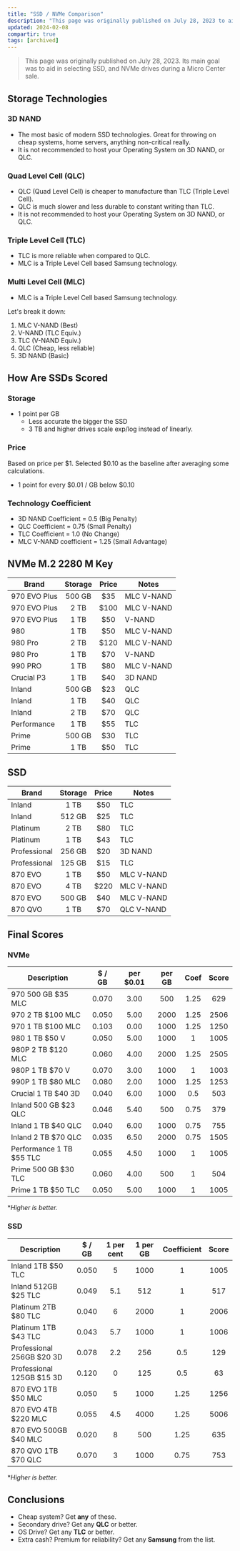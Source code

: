 ```yaml
---
title: "SSD / NVMe Comparison"
description: "This page was originally published on July 28, 2023 to aid in selecting SSD, NVMe drives to take advantage of an current Micro Center sale."
updated: 2024-02-08
compartir: true
tags: [archived]
---
```


> This page was originally published on July 28, 2023. Its main goal was to aid in selecting SSD, and NVMe drives during a Micro Center sale.

## Storage Technologies

### 3D NAND

- The most basic of modern SSD technologies. Great for throwing on cheap systems, home servers, anything non-critical really.
- It is not recommended to host your Operating System on 3D NAND, or QLC.

### Quad Level Cell (QLC)

- QLC (Quad Level Cell) is cheaper to manufacture than TLC (Triple Level Cell).
- QLC is much slower and less durable to constant writing than TLC.
- It is not recommended to host your Operating System on 3D NAND, or QLC.

### Triple Level Cell (TLC)

- TLC is more reliable when compared to QLC.
- MLC is a Triple Level Cell based Samsung technology.

### Multi Level Cell (MLC)

- MLC is a Triple Level Cell based Samsung technology.

Let's break it down:

1. MLC V-NAND (Best)
2. V-NAND (TLC Equiv.)
3. TLC (V-NAND Equiv.)
4. QLC (Cheap, less reliable)
5. 3D NAND (Basic)

## How Are SSDs Scored

### Storage

- 1 point per GB
  - Less accurate the bigger the SSD
  - 3 TB and higher drives scale exp/log instead of linearly.

### Price

Based on price per $1.
Selected $0.10 as the baseline after averaging some calculations.

- 1 point for every $0.01 / GB below $0.10

### Technology Coefficient

- 3D NAND Coefficient = 0.5 (Big Penalty)
- QLC Coefficient = 0.75 (Small Penalty)
- TLC Coefficient = 1.0 (No Change)
- MLC V-NAND coefficient = 1.25 (Small Advantage)

## NVMe M.2 2280 M Key

| Brand        | Storage | Price | Notes      |
| ------------ | :-----: | :---: | ---------- |
| 970 EVO Plus | 500 GB  |  $35  | MLC V-NAND |
| 970 EVO Plus |  2 TB   | $100  | MLC V-NAND |
| 970 EVO Plus |  1 TB   |  $50  | V-NAND     |
| 980          |  1 TB   |  $50  | MLC V-NAND |
| 980 Pro      |  2 TB   | $120  | MLC V-NAND |
| 980 Pro      |  1 TB   |  $70  | V-NAND     |
| 990 PRO      |  1 TB   |  $80  | MLC V-NAND |
| Crucial P3   |  1 TB   |  $40  | 3D NAND    |
| Inland       | 500 GB  |  $23  | QLC        |
| Inland       |  1 TB   |  $40  | QLC        |
| Inland       |  2 TB   |  $70  | QLC        |
| Performance  |  1 TB   |  $55  | TLC        |
| Prime        | 500 GB  |  $30  | TLC        |
| Prime        |  1 TB   |  $50  | TLC        |

## SSD

| Brand        | Storage | Price | Notes      |
| ------------ | :-----: | :---: | ---------- |
| Inland       |  1 TB   |  $50  | TLC        |
| Inland       | 512 GB  |  $25  | TLC        |
| Platinum     |  2 TB   |  $80  | TLC        |
| Platinum     |  1 TB   |  $43  | TLC        |
| Professional | 256 GB  |  $20  | 3D NAND    |
| Professional | 125 GB  |  $15  | TLC        |
| 870 EVO      |  1 TB   |  $50  | MLC V-NAND |
| 870 EVO      |  4 TB   | $220  | MLC V-NAND |
| 870 EVO      | 500 GB  |  $40  | MLC V-NAND |
| 870 QVO      |  1 TB   |  $70  | QLC V-NAND |

## Final Scores

### NVMe

| Description              | $ / GB | per $0.01 | per GB | Coef | Score |
| ------------------------ | :----: | :-------: | :----: | :--: | :---: |
| 970 500 GB $35 MLC       | 0.070  |   3.00    |  500   | 1.25 |  629  |
| 970 2 TB $100 MLC        | 0.050  |   5.00    |  2000  | 1.25 | 2506  |
| 970 1 TB $100 MLC        | 0.103  |   0.00    |  1000  | 1.25 | 1250  |
| 980 1 TB $50 V           | 0.050  |   5.00    |  1000  |  1   | 1005  |
| 980P 2 TB $120 MLC       | 0.060  |   4.00    |  2000  | 1.25 | 2505  |
| 980P 1 TB $70 V          | 0.070  |   3.00    |  1000  |  1   | 1003  |
| 990P 1 TB $80 MLC        | 0.080  |   2.00    |  1000  | 1.25 | 1253  |
| Crucial 1 TB $40 3D      | 0.040  |   6.00    |  1000  | 0.5  |  503  |
| Inland 500 GB $23 QLC    | 0.046  |   5.40    |  500   | 0.75 |  379  |
| Inland 1 TB $40 QLC      | 0.040  |   6.00    |  1000  | 0.75 |  755  |
| Inland 2 TB $70 QLC      | 0.035  |   6.50    |  2000  | 0.75 | 1505  |
| Performance 1 TB $55 TLC | 0.055  |   4.50    |  1000  |  1   | 1005  |
| Prime 500 GB $30 TLC     | 0.060  |   4.00    |  500   |  1   |  504  |
| Prime 1 TB $50 TLC       | 0.050  |   5.00    |  1000  |  1   | 1005  |

\*_Higher is better._

### SSD

| Description               | $ / GB | 1 per cent | 1 per GB | Coefficient | Score |
| ------------------------- | :----: | :--------: | :------: | :---------: | :---: |
| Inland 1TB $50 TLC        | 0.050  |     5      |   1000   |      1      | 1005  |
| Inland 512GB $25 TLC      | 0.049  |    5.1     |   512    |      1      |  517  |
| Platinum 2TB $80 TLC      | 0.040  |     6      |   2000   |      1      | 2006  |
| Platinum 1TB $43 TLC      | 0.043  |    5.7     |   1000   |      1      | 1006  |
| Professional 256GB $20 3D | 0.078  |    2.2     |   256    |     0.5     |  129  |
| Professional 125GB $15 3D | 0.120  |     0      |   125    |     0.5     |  63   |
| 870 EVO 1TB $50 MLC       | 0.050  |     5      |   1000   |    1.25     | 1256  |
| 870 EVO 4TB $220 MLC      | 0.055  |    4.5     |   4000   |    1.25     | 5006  |
| 870 EVO 500GB $40 MLC     | 0.020  |     8      |   500    |    1.25     |  635  |
| 870 QVO 1TB $70 QLC       | 0.070  |     3      |   1000   |    0.75     |  753  |

\*_Higher is better._

## Conclusions

- Cheap system? Get **any** of these.
- Secondary drive? Get any **QLC** or better.
- OS Drive? Get any **TLC** or better.
- Extra cash? Premium for reliability? Get any **Samsung** from the list.
